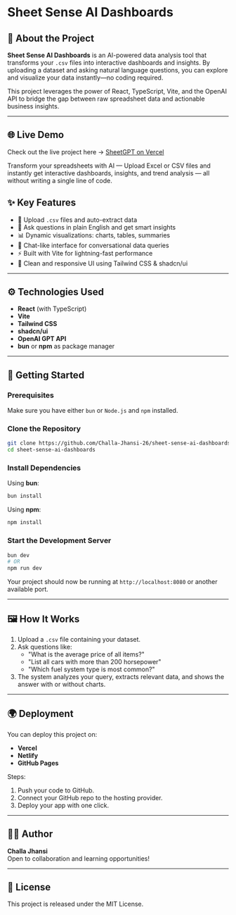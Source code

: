 # Sheet Sense AI Dashboards

## 📌 About the Project

**Sheet Sense AI Dashboards** is an AI-powered data analysis tool that transforms your `.csv` files into interactive dashboards and insights. By uploading a dataset and asking natural language questions, you can explore and visualize your data instantly—no coding required.

This project leverages the power of React, TypeScript, Vite, and the OpenAI API to bridge the gap between raw spreadsheet data and actionable business insights.

---
## 🌐 Live Demo
Check out the live project here → [SheetGPT on Vercel](https://sheet-gpt-ashen.vercel.app)

Transform your spreadsheets with AI — Upload Excel or CSV files and instantly get interactive dashboards, insights, and trend analysis — all without writing a single line of code.

## ✨ Key Features

- 📁 Upload `.csv` files and auto-extract data
- 🧠 Ask questions in plain English and get smart insights
- 📊 Dynamic visualizations: charts, tables, summaries
- 💬 Chat-like interface for conversational data queries
- ⚡ Built with Vite for lightning-fast performance
- 🎨 Clean and responsive UI using Tailwind CSS & shadcn/ui

---

## ⚙️ Technologies Used

- **React** (with TypeScript)
- **Vite**
- **Tailwind CSS**
- **shadcn/ui**
- **OpenAI GPT API**
- **bun** or **npm** as package manager

---

## 🚀 Getting Started

### Prerequisites

Make sure you have either `bun` or `Node.js` and `npm` installed.

### Clone the Repository

```bash
git clone https://github.com/Challa-Jhansi-26/sheet-sense-ai-dashboards.git
cd sheet-sense-ai-dashboards
```

### Install Dependencies

Using **bun**:

```bash
bun install
```

Using **npm**:

```bash
npm install
```

### Start the Development Server

```bash
bun dev
# OR
npm run dev
```

Your project should now be running at `http://localhost:8080` or another available port.

---

## 🖼️ How It Works

1. Upload a `.csv` file containing your dataset.
2. Ask questions like:
   - "What is the average price of all items?"
   - "List all cars with more than 200 horsepower"
   - "Which fuel system type is most common?"
3. The system analyzes your query, extracts relevant data, and shows the answer with or without charts.

---

## 🌍 Deployment

You can deploy this project on:

- **Vercel**
- **Netlify**
- **GitHub Pages**

Steps:

1. Push your code to GitHub.
2. Connect your GitHub repo to the hosting provider.
3. Deploy your app with one click.

---

## 🙋‍♀️ Author

**Challa Jhansi**  
Open to collaboration and learning opportunities!  

---

## 📄 License

This project is released under the MIT License.
